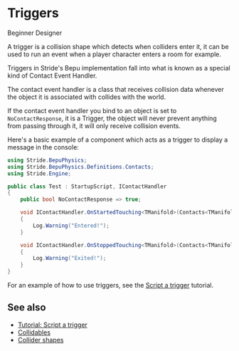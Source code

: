 # Triggers

<span class="badge text-bg-primary">Beginner</span>
<span class="badge text-bg-success">Designer</span>

A trigger is a collision shape which detects when colliders enter it, it can be used to run an event when a player character enters a room for example.
 
Triggers in Stride's Bepu implementation fall into what is known as a special kind of Contact Event Handler.

The contact event handler is a class that receives collision data whenever the object it is associated with collides with the world.

If the contact event handler you bind to an object is set to `NoContactResponse`, it is a Trigger, the object will never prevent anything from passing through it, it will only receive collision events.

Here's a basic example of a component which acts as a trigger to display a message in the console:
```cs
using Stride.BepuPhysics;
using Stride.BepuPhysics.Definitions.Contacts;
using Stride.Engine;

public class Test : StartupScript, IContactHandler
{
    public bool NoContactResponse => true;

    void IContactHandler.OnStartedTouching<TManifold>(Contacts<TManifold> contacts)
    {
        Log.Warning("Entered!");
    }

    void IContactHandler.OnStoppedTouching<TManifold>(Contacts<TManifold> contacts)
    {
        Log.Warning("Exited!");
    }
}
```

For an example of how to use triggers, see the [Script a trigger](script-a-trigger.md) tutorial.

## See also

* [Tutorial: Script a trigger](script-a-trigger.md)
* [Collidables](colliders.md)
* [Collider shapes](collider-shapes.md)
